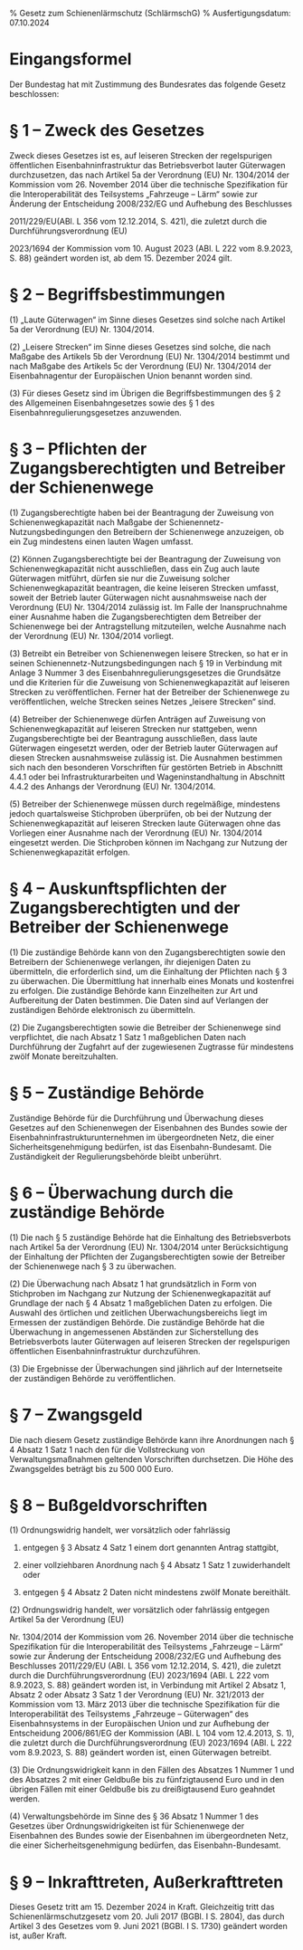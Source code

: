 % Gesetz zum Schienenlärmschutz  (SchlärmschG)
% Ausfertigungsdatum: 07.10.2024
 
# Eingangsformel

Der Bundestag hat mit Zustimmung des Bundesrates das folgende Gesetz beschlossen:

# § 1 – Zweck des Gesetzes

Zweck dieses Gesetzes ist es, auf leiseren Strecken der regelspurigen öffentlichen Eisenbahninfrastruktur das Betriebsverbot lauter Güterwagen durchzusetzen, das nach Artikel 5a der Verordnung (EU) Nr. 1304/2014 der Kommission vom 26. November 2014 über die technische Spezifikation für die Interoperabilität des Teilsystems „Fahrzeuge – Lärm“ sowie zur Änderung der Entscheidung 2008/232/EG und Aufhebung des Beschlusses

2011/229/EU(ABl. L 356 vom 12.12.2014, S. 421), die zuletzt durch die Durchführungsverordnung (EU)

2023/1694 der Kommission vom 10. August 2023 (ABl. L 222 vom 8.9.2023, S. 88) geändert worden ist, ab dem 15. Dezember 2024 gilt.

# § 2 – Begriffsbestimmungen

(1) „Laute Güterwagen“ im Sinne dieses Gesetzes sind solche nach Artikel 5a der Verordnung (EU) Nr. 1304/2014.

(2) „Leisere Strecken“ im Sinne dieses Gesetzes sind solche, die nach Maßgabe des Artikels 5b der Verordnung (EU) Nr. 1304/2014 bestimmt und nach Maßgabe des Artikels 5c der Verordnung (EU) Nr. 1304/2014 der Eisenbahnagentur der Europäischen Union benannt worden sind.

(3) Für dieses Gesetz sind im Übrigen die Begriffsbestimmungen des § 2 des Allgemeinen Eisenbahngesetzes sowie des § 1 des Eisenbahnregulierungsgesetzes anzuwenden.

# § 3 – Pflichten der Zugangsberechtigten und Betreiber der Schienenwege

(1) Zugangsberechtigte haben bei der Beantragung der Zuweisung von Schienenwegkapazität nach Maßgabe der Schienennetz-Nutzungsbedingungen den Betreibern der Schienenwege anzuzeigen, ob ein Zug mindestens einen lauten Wagen umfasst.

(2) Können Zugangsberechtigte bei der Beantragung der Zuweisung von Schienenwegkapazität nicht ausschließen, dass ein Zug auch laute Güterwagen mitführt, dürfen sie nur die Zuweisung solcher Schienenwegkapazität beantragen, die keine leiseren Strecken umfasst, soweit der Betrieb lauter Güterwagen nicht ausnahmsweise nach der Verordnung (EU) Nr. 1304/2014 zulässig ist. Im Falle der Inanspruchnahme einer Ausnahme haben die Zugangsberechtigten dem Betreiber der Schienenwege bei der Antragstellung mitzuteilen, welche Ausnahme nach der Verordnung (EU) Nr. 1304/2014 vorliegt.

(3) Betreibt ein Betreiber von Schienenwegen leisere Strecken, so hat er in seinen Schienennetz-Nutzungsbedingungen nach § 19 in Verbindung mit Anlage 3 Nummer 3 des Eisenbahnregulierungsgesetzes die Grundsätze und die Kriterien für die Zuweisung von Schienenwegkapazität auf leiseren Strecken zu veröffentlichen. Ferner hat der Betreiber der Schienenwege zu veröffentlichen, welche Strecken seines Netzes „leisere Strecken“ sind.

(4) Betreiber der Schienenwege dürfen Anträgen auf Zuweisung von Schienenwegkapazität auf leiseren Strecken nur stattgeben, wenn Zugangsberechtigte bei der Beantragung ausschließen, dass laute Güterwagen eingesetzt werden, oder der Betrieb lauter Güterwagen auf diesen Strecken ausnahmsweise zulässig ist. Die Ausnahmen bestimmen sich nach den besonderen Vorschriften für gestörten Betrieb in Abschnitt 4.4.1 oder bei Infrastrukturarbeiten und Wageninstandhaltung in Abschnitt 4.4.2 des Anhangs der Verordnung (EU) Nr. 1304/2014.

(5) Betreiber der Schienenwege müssen durch regelmäßige, mindestens jedoch quartalsweise Stichproben überprüfen, ob bei der Nutzung der Schienenwegkapazität auf leiseren Strecken laute Güterwagen ohne das Vorliegen einer Ausnahme nach der Verordnung (EU) Nr. 1304/2014 eingesetzt werden. Die Stichproben können im Nachgang zur Nutzung der Schienenwegkapazität erfolgen.

# § 4 – Auskunftspflichten der Zugangsberechtigten und der Betreiber der Schienenwege

(1) Die zuständige Behörde kann von den Zugangsberechtigten sowie den Betreibern der Schienenwege verlangen, ihr diejenigen Daten zu übermitteln, die erforderlich sind, um die Einhaltung der Pflichten nach § 3 zu überwachen. Die Übermittlung hat innerhalb eines Monats und kostenfrei zu erfolgen. Die zuständige Behörde kann Einzelheiten zur Art und Aufbereitung der Daten bestimmen. Die Daten sind auf Verlangen der zuständigen Behörde elektronisch zu übermitteln.

(2) Die Zugangsberechtigten sowie die Betreiber der Schienenwege sind verpflichtet, die nach Absatz 1 Satz 1 maßgeblichen Daten nach Durchführung der Zugfahrt auf der zugewiesenen Zugtrasse für mindestens zwölf Monate bereitzuhalten.

# § 5 – Zuständige Behörde

Zuständige Behörde für die Durchführung und Überwachung dieses Gesetzes auf den Schienenwegen der Eisenbahnen des Bundes sowie der Eisenbahninfrastrukturunternehmen im übergeordneten Netz, die einer Sicherheitsgenehmigung bedürfen, ist das Eisenbahn-Bundesamt. Die Zuständigkeit der Regulierungsbehörde bleibt unberührt.

# § 6 – Überwachung durch die zuständige Behörde

(1) Die nach § 5 zuständige Behörde hat die Einhaltung des Betriebsverbots nach Artikel 5a der Verordnung (EU) Nr. 1304/2014 unter Berücksichtigung der Einhaltung der Pflichten der Zugangsberechtigten sowie der Betreiber der Schienenwege nach § 3 zu überwachen.

(2) Die Überwachung nach Absatz 1 hat grundsätzlich in Form von Stichproben im Nachgang zur Nutzung der Schienenwegkapazität auf Grundlage der nach § 4 Absatz 1 maßgeblichen Daten zu erfolgen. Die Auswahl des örtlichen und zeitlichen Überwachungsbereichs liegt im Ermessen der zuständigen Behörde. Die zuständige Behörde hat die Überwachung in angemessenen Abständen zur Sicherstellung des Betriebsverbots lauter Güterwagen auf leiseren Strecken der regelspurigen öffentlichen Eisenbahninfrastruktur durchzuführen.

(3) Die Ergebnisse der Überwachungen sind jährlich auf der Internetseite der zuständigen Behörde zu veröffentlichen.

# § 7 – Zwangsgeld

Die nach diesem Gesetz zuständige Behörde kann ihre Anordnungen nach § 4 Absatz 1 Satz 1 nach den für die Vollstreckung von Verwaltungsmaßnahmen geltenden Vorschriften durchsetzen. Die Höhe des Zwangsgeldes beträgt bis zu 500 000 Euro.

# § 8 – Bußgeldvorschriften

(1) Ordnungswidrig handelt, wer vorsätzlich oder fahrlässig

1. entgegen § 3 Absatz 4 Satz 1 einem dort genannten Antrag stattgibt,

2. einer vollziehbaren Anordnung nach § 4 Absatz 1 Satz 1 zuwiderhandelt oder

3. entgegen § 4 Absatz 2 Daten nicht mindestens zwölf Monate bereithält.

(2) Ordnungswidrig handelt, wer vorsätzlich oder fahrlässig entgegen Artikel 5a der Verordnung (EU)

Nr. 1304/2014 der Kommission vom 26. November 2014 über die technische Spezifikation für die Interoperabilität des Teilsystems „Fahrzeuge – Lärm“ sowie zur Änderung der Entscheidung 2008/232/EG und Aufhebung des Beschlusses 2011/229/EU (ABl. L 356 vom 12.12.2014, S. 421), die zuletzt durch die Durchführungsverordnung (EU) 2023/1694 (ABl. L 222 vom 8.9.2023, S. 88) geändert worden ist, in Verbindung mit Artikel 2 Absatz 1, Absatz 2 oder Absatz 3 Satz 1 der Verordnung (EU) Nr. 321/2013 der Kommission vom 13. März 2013 über die technische Spezifikation für die Interoperabilität des Teilsystems „Fahrzeuge – Güterwagen“ des Eisenbahnsystems in der Europäischen Union und zur Aufhebung der Entscheidung 2006/861/EG der Kommission (ABl. L 104 vom 12.4.2013, S. 1), die zuletzt durch die Durchführungsverordnung (EU) 2023/1694 (ABl. L 222 vom 8.9.2023, S. 88) geändert worden ist, einen Güterwagen betreibt.

(3) Die Ordnungswidrigkeit kann in den Fällen des Absatzes 1 Nummer 1 und des Absatzes 2 mit einer Geldbuße bis zu fünfzigtausend Euro und in den übrigen Fällen mit einer Geldbuße bis zu dreißigtausend Euro geahndet werden.

(4) Verwaltungsbehörde im Sinne des § 36 Absatz 1 Nummer 1 des Gesetzes über Ordnungswidrigkeiten ist für Schienenwege der Eisenbahnen des Bundes sowie der Eisenbahnen im übergeordneten Netz, die einer Sicherheitsgenehmigung bedürfen, das Eisenbahn-Bundesamt.

# § 9 – Inkrafttreten, Außerkrafttreten

Dieses Gesetz tritt am 15. Dezember 2024 in Kraft. Gleichzeitig tritt das Schienenlärmschutzgesetz vom 20. Juli 2017 (BGBl. I S. 2804), das durch Artikel 3 des Gesetzes vom 9. Juni 2021 (BGBl. I S. 1730) geändert worden ist, außer Kraft.
